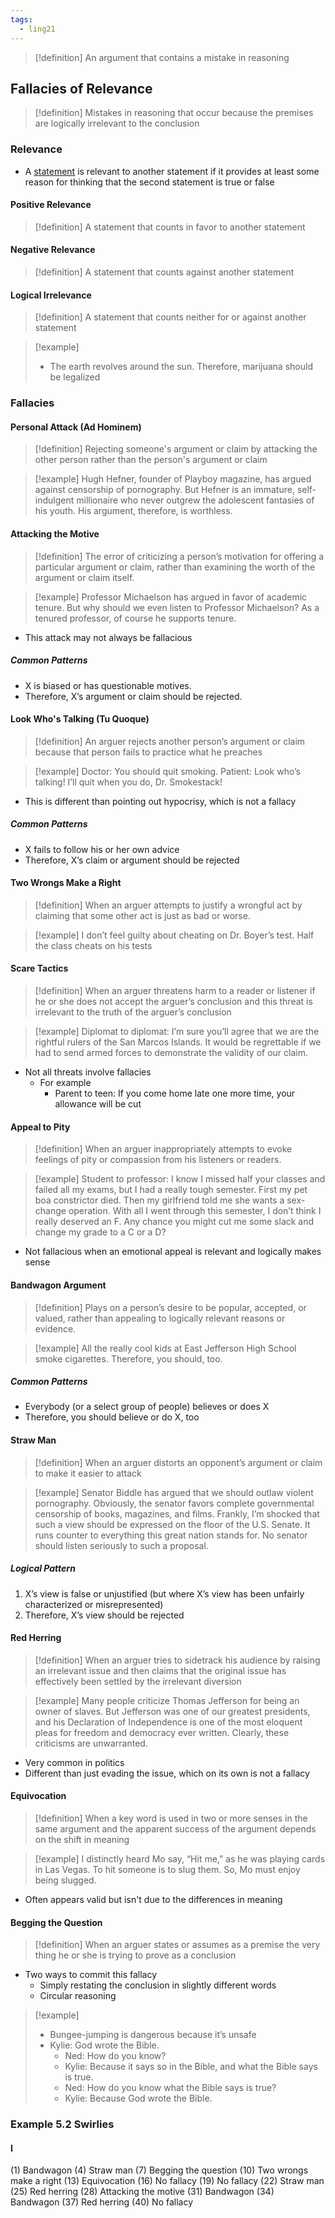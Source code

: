 ```yaml
---
tags:
  - ling21
---
```

>[!definition]
>An argument that contains a mistake in reasoning
## Fallacies of Relevance
>[!definition]
>Mistakes in reasoning that occur because the premises are logically irrelevant to the conclusion
### Relevance
- A [statement](Recognizing%20Arguments.md#Statements) is relevant to another statement if it provides at least some reason for thinking that the second statement is true or false
#### Positive Relevance
>[!definition]
>A statement that counts in favor to another statement
#### Negative Relevance
>[!definition]
>A statement that counts against another statement
#### Logical Irrelevance
>[!definition]
>A statement that counts neither for or against another statement

>[!example]
>- The earth revolves around the sun. Therefore, marijuana should be legalized
### Fallacies
#### Personal Attack (Ad Hominem)
>[!definition]
>Rejecting someone's argument or claim by attacking the other person rather than the person's argument or claim

>[!example]
>Hugh Hefner, founder of Playboy magazine, has argued against censorship of pornography. But Hefner is an immature, self-indulgent millionaire who never outgrew the adolescent fantasies of his youth. His argument, therefore, is worthless.
#### Attacking the Motive
>[!definition]
>The error of criticizing a person’s motivation for offering a particular argument or claim, rather than examining the worth of the argument or claim itself.

>[!example]
>Professor Michaelson has argued in favor of academic tenure. But why should we even listen to Professor Michaelson? As a tenured professor, of course he supports tenure.
- This attack may not always be fallacious
##### Common Patterns
- X is biased or has questionable motives.
- Therefore, X’s argument or claim should be rejected.
#### Look Who's  Talking (Tu Quoque)
>[!definition]
>An arguer rejects another person’s argument or claim because that person fails to practice what he preaches

>[!example]
>Doctor: You should quit smoking.
>Patient: Look who’s talking! I’ll quit when you do, Dr. Smokestack!
- This is different than pointing out hypocrisy, which is not a fallacy
##### Common Patterns
- X fails to follow his or her own advice
- Therefore, X’s claim or argument should be rejected
#### Two Wrongs Make a Right
>[!definition]
>When an arguer attempts to justify a wrongful act by claiming that some other act is just as bad or worse.

>[!example]
>I don’t feel guilty about cheating on Dr. Boyer’s test. Half the class cheats on his tests
#### Scare Tactics
>[!definition]
>When an arguer threatens harm to a reader or listener if he or she does not accept the arguer’s conclusion and this threat is irrelevant to the truth of the arguer’s conclusion

>[!example]
>Diplomat to diplomat: I’m sure you’ll agree that we are the rightful rulers of the San Marcos Islands. It would be regrettable if we had to send armed forces to demonstrate the validity of our claim.

- Not all threats involve fallacies
	- For example
		- Parent to teen: If you come home late one more time, your allowance will be cut
#### Appeal to Pity
>[!definition]
>When an arguer inappropriately attempts to evoke feelings of pity or compassion from his listeners or readers.

>[!example]
>Student to professor: I know I missed half your classes and failed all my  exams, but I had a really tough semester. First my pet boa constrictor died. Then my girlfriend told me she wants a sex-change operation. With all I went through this semester, I don’t think I really deserved an F. Any chance you might cut me some slack and change my grade to a C or a D?

- Not fallacious when an emotional appeal is relevant and logically makes sense
#### Bandwagon Argument
>[!definition]
>Plays on a person’s desire to be popular, accepted, or valued, rather than appealing to logically relevant reasons or evidence.

>[!example]
>All the really cool kids at East Jefferson High School smoke cigarettes. Therefore, you should, too.
##### Common Patterns
- Everybody (or a select group of people) believes or does X
- Therefore, you should believe or do X, too
#### Straw Man
>[!definition]
>When an arguer distorts an opponent’s argument or claim to make it easier to attack

>[!example]
>Senator Biddle has argued that we should outlaw violent pornography. Obviously, the senator favors complete governmental censorship of books, magazines, and films. Frankly, I’m shocked that such a view should be expressed on the floor of the U.S. Senate. It runs counter to everything this great nation stands for. No senator should listen seriously to such a proposal.
##### Logical Pattern
1. X’s view is false or unjustified (but where X’s view has been unfairly characterized or misrepresented)
2. Therefore, X’s view should be rejected
#### Red Herring
>[!definition]
>When an arguer tries to sidetrack his audience by raising an irrelevant issue and then claims that the original issue has effectively been settled by the irrelevant diversion

>[!example]
>Many people criticize Thomas Jefferson for being an owner of slaves. But Jefferson was one of our greatest presidents, and his Declaration of Independence is one of the most eloquent pleas for freedom and democracy ever written. Clearly, these criticisms are unwarranted.
- Very common in politics
- Different than just evading the issue, which on its own is not a fallacy
#### Equivocation
>[!definition]
>When a key word is used in two or more senses in the same argument and the apparent success of the argument depends on the shift in meaning

>[!example]
>I distinctly heard Mo say, “Hit me,” as he was playing cards in Las Vegas. To hit someone is to slug them. So, Mo must enjoy being slugged.
- Often appears valid but isn't due to the differences in meaning
#### Begging the Question
>[!definition]
>When an arguer states or assumes as a premise the very thing he or she is trying to prove as a conclusion

- Two ways to commit this fallacy
	- Simply restating the conclusion in slightly different words
	- Circular reasoning
>[!example]
>-  Bungee-jumping is dangerous because it’s unsafe
>- Kylie: God wrote the Bible.
>	- Ned: How do you know?
>	- Kylie: Because it says so in the Bible, and what the Bible says is true.
>	- Ned: How do you know what the Bible says is true?
>	- Kylie: Because God wrote the Bible.

### Example 5.2 Swirlies
#### I
(1) Bandwagon
(4) Straw man
(7) Begging the question
(10) Two wrongs make a right
(13) Equivocation
(16) No fallacy
(19) No fallacy
(22) Straw man
(25) Red herring
(28) Attacking the motive
(31) Bandwagon
(34) Bandwagon
(37) Red herring
(40) No fallacy
